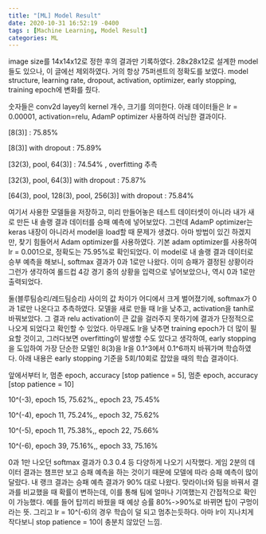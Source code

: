 ```yaml
---
title: "[ML] Model Result"
date: 2020-10-31 16:52:19 -0400
tags : [Machine Learning, Model Result]
categories: ML
---
```


image size를 14x14x12로 정한 후의 결과만 기록하였다.
28x28x12로 설계한 model들도 있으나, 이 글에선 제외하였다.
거의 항상 75퍼센트의 정확도를 보였다.
model structure, learning rate, dropout, activation, optimizer, early stopping, training epoch에 변화를 줬다.

숫자들은 conv2d layey의 kernel 개수, 크기를 의미한다.
아래 데이터들은 lr = 0.00001, activation=relu, AdamP optimizer 사용하여 러닝한 결과이다.

[8(3)] : 75.85%

[8(3)] with dropout : 75.89%

[32(3), pool, 64(3)] : 74.54% , overfitting 추측

[32(3), pool, 64(3)] with dropout : 75.87%

[64(3), pool, 128(3), pool, 256(3)] with dropout : 75.84%

여기서 사용한 모델들을 저장하고, 미리 만들어놓은 테스트 데이터셋이 아니라 내가 새로 만든 내 솔랭 결과 데이터를 승패 예측에 넣어보았다.
그런데 AdamP optimizer는 keras 내장이 아니라서 model을 load할 때 문제가 생겼다.
아마 방법이 있긴 하겠지만, 찾기 힘들어서 Adam optimizer를 사용하였다.
기본 adam optimizer를 사용하여 lr = 0.001으로, 정확도는 75.95%로 확인되었다.
이 model로 내 솔랭 결과 데이터로 승부 예측을 해보니, softmax 결과가 0과 1로만 나왔다.
이미 승패가 결정된 상황이라 그런가 생각하여 롤드컵 4강 경기 중의 상황을 입력으로 넣어보았으나, 역시 0과 1로만 출력되었다.

둘(블루팀승리/레드팀승리) 사이의 값 차이가 어디에서 크게 벌어졌기에, softmax가 0과 1로만 나온다고 추측하였다.
모델을 새로 만들 때 lr을 낮추고, activation을 tanh로 바꿔보았다.
그 결과 relu activation이 큰 값을 걸러주지 못하기에 결과가 단정적으로 나오게 되었다고 확인할 수 있었다.
아무래도 lr을 낮추면 training epoch가 더 많이 필요할 것이고, 그러다보면 overfitting이 발생할 수도 있다고 생각하여,
early stopping을 도입하여 가장 단순한 모델인 8(3)을 lr을 0.1^3에서 0.1^6까지 바꿔가며 학습하였다.
아래 내용은 early stopping 기준을 5회/10회로 잡았을 때의 학습 결과이다. 

앞에서부터 lr, 멈춘 epoch, accuracy [stop patience = 5], 멈춘 epoch, accuracy [stop patience = 10]

10^(-3), epoch 15, 75.62%,, epoch 23, 75.45%

10^(-4), epoch 11, 75.24%,, epoch 32, 75.62%

10^(-5), epoch 11, 75.38%,, epoch 22, 75.66%

10^(-6), epoch 39, 75.16%,, epoch 33, 75.16%

0과 1만 나오던 softmax 결과가 0.3 0.4 등 다양하게 나오기 시작했다.
게임 2분의 데이터 결과는 챔프만 보고 승패 예측을 하는 것이기 때문에 모델에 따라 승패 예측이 많이 달랐다.
내 랭크 결과는 승패 예측 결과가 90% 대로 나왔다.
맞라이너와 팀을 바꿔서 결과를 비교했을 때 확률이 변하는데, 이를 통해 팀에 얼마나 기여했는지 간접적으로 확인이 가능했다.
예를 들어 탑끼리 바꿨을 때 예상 승률 80%->90%로 바뀌면 탑이 구멍이라는 뜻.
그리고 lr = 10^(-6)의 경우 학습이 덜 되고 멈추는듯하다.
아마 lr이 지나치게 작다보니 stop patience = 10이 충분치 않았던 느낌.
